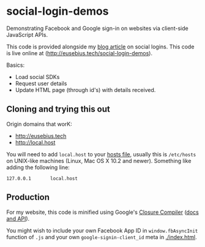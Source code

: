 # social-login-demos
Demonstrating Facebook and Google sign-in on websites via client-side JavaScript APIs.

This code is provided alongside my [blog article](http://eusebius.tech/blog/social-logins/) on social logins. This code is live online at (http://eusebius.tech/social-login-demos).

Basics:
- Load social SDKs
- Request user details
- Update HTML page (through id's) with details received.

## Cloning and trying this out

Origin domains that worK:
- http://eusebius.tech
- http://local.host

You will need to add `local.host` to your [hosts file](https://en.wikipedia.org/wiki/Hosts_(file)#Location_in_the_file_system), usually this is `/etc/hosts` on UNIX-like machines (Linux, Mac OS X 10.2 and newer). Something like adding the following line:

```
127.0.0.1       local.host
```

## Production

For my website, this code is minified using Google's [Closure Compiler](http://closure-compiler.appspot.com/) ([docs and API](https://developers.google.com/closure/compiler/)).

You might wish to include your own Facebook App ID in `window.fbAsyncInit` function of `.js` and your own `google-signin-client_id` meta in [./index.html](./index.html).
